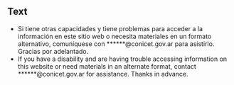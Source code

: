 ## Text
* Si tiene otras capacidades y tiene problemas para acceder a la información en este sitio web o necesita materiales en un formato alternativo, comuníquese con ******@conicet.gov.ar para asistirlo. Gracias por adelantado.
* If you have a disability and are having trouble accessing information on this website or need materials in an alternate format, contact ******@conicet.gov.ar for assistance. Thanks in advance.